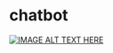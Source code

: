 # chatbot


[![IMAGE ALT TEXT HERE](https://img.youtube.com/vi/XX0NLsN1mTs/0.jpg)](https://www.youtube.com/watch?v=XX0NLsN1mTs)
